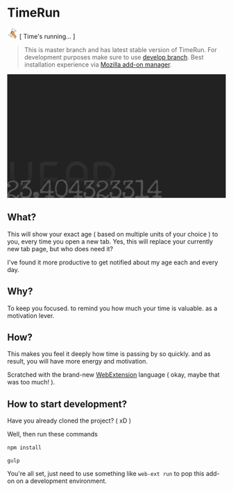 # TimeRun
![icon](icon/timeRun-24.png) [ Time's running... ]

> This is master branch and has latest stable version of TimeRun. For development purposes make sure to use [develop branch](../../tree/develop). Best installation experience via [Mozilla add-on manager](https://addons.mozilla.org/firefox/addon/timerun/).

![screenshot](image/screenshot.png)

## What?

This will show your exact age ( based on multiple units of your choice ) to you, every time you open a new tab. Yes, this will replace your currently new tab page, but who does need it?

I've found it more productive to get notified about my age each and every day.

## Why?

To keep you focused. to remind you how much your time is valuable. as a motivation lever.

## How?

This makes you feel it deeply how time is passing by so quickly. and as result, you will have more energy and motivation.

Scratched with the brand-new [WebExtension](https://developer.mozilla.org/en-US/docs/Mozilla/Add-ons/WebExtensions) language ( okay, maybe that was too much! ).

## How to start development?

Have you already cloned the project? ( xD )

Well, then run these commands

```
npm install
```

```
gulp
```

You're all set, just need to use something like `web-ext run` to pop this add-on on a development environment.
